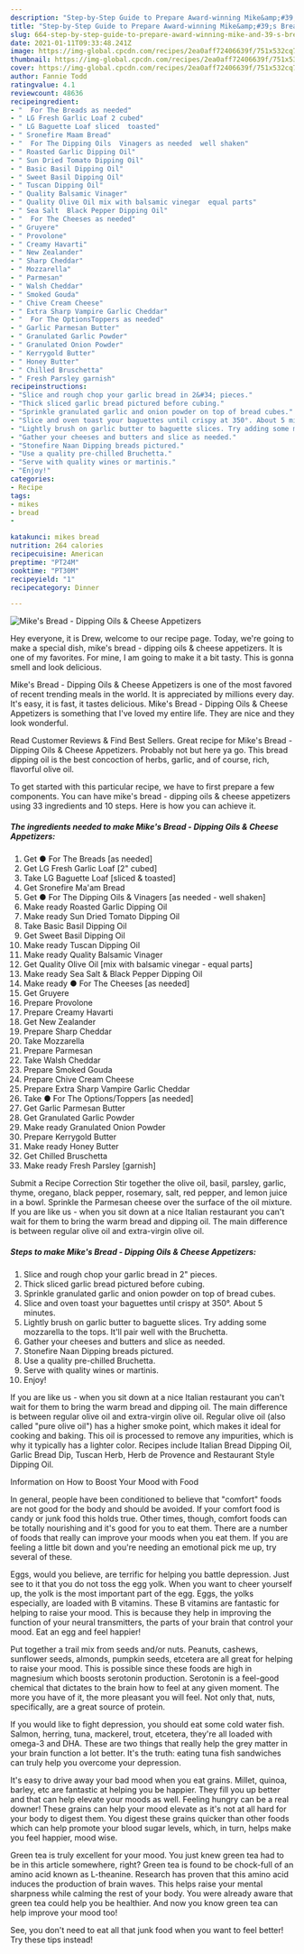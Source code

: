 ```yaml
---
description: "Step-by-Step Guide to Prepare Award-winning Mike&amp;#39;s Bread - Dipping Oils &amp;amp; Cheese Appetizers"
title: "Step-by-Step Guide to Prepare Award-winning Mike&amp;#39;s Bread - Dipping Oils &amp;amp; Cheese Appetizers"
slug: 664-step-by-step-guide-to-prepare-award-winning-mike-and-39-s-bread-dipping-oils-and-amp-cheese-appetizers
date: 2021-01-11T09:33:48.241Z
image: https://img-global.cpcdn.com/recipes/2ea0aff72406639f/751x532cq70/mikes-bread-dipping-oils-cheese-appetizers-recipe-main-photo.jpg
thumbnail: https://img-global.cpcdn.com/recipes/2ea0aff72406639f/751x532cq70/mikes-bread-dipping-oils-cheese-appetizers-recipe-main-photo.jpg
cover: https://img-global.cpcdn.com/recipes/2ea0aff72406639f/751x532cq70/mikes-bread-dipping-oils-cheese-appetizers-recipe-main-photo.jpg
author: Fannie Todd
ratingvalue: 4.1
reviewcount: 48636
recipeingredient:
- "  For The Breads as needed"
- " LG Fresh Garlic Loaf 2 cubed"
- " LG Baguette Loaf sliced  toasted"
- " Sronefire Maam Bread"
- "  For The Dipping Oils  Vinagers as needed  well shaken"
- " Roasted Garlic Dipping Oil"
- " Sun Dried Tomato Dipping Oil"
- " Basic Basil Dipping Oil"
- " Sweet Basil Dipping Oil"
- " Tuscan Dipping Oil"
- " Quality Balsamic Vinager"
- " Quality Olive Oil mix with balsamic vinegar  equal parts"
- " Sea Salt  Black Pepper Dipping Oil"
- "  For The Cheeses as needed"
- " Gruyere"
- " Provolone"
- " Creamy Havarti"
- " New Zealander"
- " Sharp Cheddar"
- " Mozzarella"
- " Parmesan"
- " Walsh Cheddar"
- " Smoked Gouda"
- " Chive Cream Cheese"
- " Extra Sharp Vampire Garlic Cheddar"
- "  For The OptionsToppers as needed"
- " Garlic Parmesan Butter"
- " Granulated Garlic Powder"
- " Granulated Onion Powder"
- " Kerrygold Butter"
- " Honey Butter"
- " Chilled Bruschetta"
- " Fresh Parsley garnish"
recipeinstructions:
- "Slice and rough chop your garlic bread in 2&#34; pieces."
- "Thick sliced garlic bread pictured before cubing."
- "Sprinkle granulated garlic and onion powder on top of bread cubes."
- "Slice and oven toast your baguettes until crispy at 350°. About 5 minutes."
- "Lightly brush on garlic butter to baguette slices. Try adding some mozzarella to the tops. It&#39;ll pair well with the Bruchetta."
- "Gather your cheeses and butters and slice as needed."
- "Stonefire Naan Dipping breads pictured."
- "Use a quality pre-chilled Bruchetta."
- "Serve with quality wines or martinis."
- "Enjoy!"
categories:
- Recipe
tags:
- mikes
- bread
- 

katakunci: mikes bread  
nutrition: 264 calories
recipecuisine: American
preptime: "PT24M"
cooktime: "PT30M"
recipeyield: "1"
recipecategory: Dinner

---
```



![Mike&#39;s Bread - Dipping Oils &amp; Cheese Appetizers](https://img-global.cpcdn.com/recipes/2ea0aff72406639f/751x532cq70/mikes-bread-dipping-oils-cheese-appetizers-recipe-main-photo.jpg)

Hey everyone, it is Drew, welcome to our recipe page. Today, we're going to make a special dish, mike&#39;s bread - dipping oils &amp; cheese appetizers. It is one of my favorites. For mine, I am going to make it a bit tasty. This is gonna smell and look delicious.

Mike&#39;s Bread - Dipping Oils &amp; Cheese Appetizers is one of the most favored of recent trending meals in the world. It is appreciated by millions every day. It's easy, it is fast, it tastes delicious. Mike&#39;s Bread - Dipping Oils &amp; Cheese Appetizers is something that I've loved my entire life. They are nice and they look wonderful.

Read Customer Reviews &amp; Find Best Sellers. Great recipe for Mike&#39;s Bread - Dipping Oils &amp; Cheese Appetizers. Probably not but here ya go. This bread dipping oil is the best concoction of herbs, garlic, and of course, rich, flavorful olive oil.


To get started with this particular recipe, we have to first prepare a few components. You can have mike&#39;s bread - dipping oils &amp; cheese appetizers using 33 ingredients and 10 steps. Here is how you can achieve it.

<!--inarticleads1-->

##### The ingredients needed to make Mike&#39;s Bread - Dipping Oils &amp; Cheese Appetizers:

1. Get  ● For The Breads [as needed]
1. Get  LG Fresh Garlic Loaf [2&#34; cubed]
1. Take  LG Baguette Loaf [sliced &amp; toasted]
1. Get  Sronefire Ma&#39;am Bread
1. Get  ● For The Dipping Oils &amp; Vinagers [as needed - well shaken]
1. Make ready  Roasted Garlic Dipping Oil
1. Make ready  Sun Dried Tomato Dipping Oil
1. Take  Basic Basil Dipping Oil
1. Get  Sweet Basil Dipping Oil
1. Make ready  Tuscan Dipping Oil
1. Make ready  Quality Balsamic Vinager
1. Get  Quality Olive Oil [mix with balsamic vinegar - equal parts]
1. Make ready  Sea Salt &amp; Black Pepper Dipping Oil
1. Make ready  ● For The Cheeses [as needed]
1. Get  Gruyere
1. Prepare  Provolone
1. Prepare  Creamy Havarti
1. Get  New Zealander
1. Prepare  Sharp Cheddar
1. Take  Mozzarella
1. Prepare  Parmesan
1. Take  Walsh Cheddar
1. Prepare  Smoked Gouda
1. Prepare  Chive Cream Cheese
1. Prepare  Extra Sharp Vampire Garlic Cheddar
1. Take  ● For The Options/Toppers [as needed]
1. Get  Garlic Parmesan Butter
1. Get  Granulated Garlic Powder
1. Make ready  Granulated Onion Powder
1. Prepare  Kerrygold Butter
1. Make ready  Honey Butter
1. Get  Chilled Bruschetta
1. Make ready  Fresh Parsley [garnish]


Submit a Recipe Correction Stir together the olive oil, basil, parsley, garlic, thyme, oregano, black pepper, rosemary, salt, red pepper, and lemon juice in a bowl. Sprinkle the Parmesan cheese over the surface of the oil mixture. If you are like us - when you sit down at a nice Italian restaurant you can&#39;t wait for them to bring the warm bread and dipping oil. The main difference is between regular olive oil and extra-virgin olive oil. 

<!--inarticleads2-->

##### Steps to make Mike&#39;s Bread - Dipping Oils &amp; Cheese Appetizers:

1. Slice and rough chop your garlic bread in 2&#34; pieces.
1. Thick sliced garlic bread pictured before cubing.
1. Sprinkle granulated garlic and onion powder on top of bread cubes.
1. Slice and oven toast your baguettes until crispy at 350°. About 5 minutes.
1. Lightly brush on garlic butter to baguette slices. Try adding some mozzarella to the tops. It&#39;ll pair well with the Bruchetta.
1. Gather your cheeses and butters and slice as needed.
1. Stonefire Naan Dipping breads pictured.
1. Use a quality pre-chilled Bruchetta.
1. Serve with quality wines or martinis.
1. Enjoy!


If you are like us - when you sit down at a nice Italian restaurant you can&#39;t wait for them to bring the warm bread and dipping oil. The main difference is between regular olive oil and extra-virgin olive oil. Regular olive oil (also called &#34;pure olive oil&#34;) has a higher smoke point, which makes it ideal for cooking and baking. This oil is processed to remove any impurities, which is why it typically has a lighter color. Recipes include Italian Bread Dipping Oil, Garlic Bread Dip, Tuscan Herb, Herb de Provence and Restaurant Style Dipping Oil. 

Information on How to Boost Your Mood with Food


In general, people have been conditioned to believe that "comfort" foods are not good for the body and should be avoided. If your comfort food is candy or junk food this holds true. Other times, though, comfort foods can be totally nourishing and it's good for you to eat them. There are a number of foods that really can improve your moods when you eat them. If you are feeling a little bit down and you're needing an emotional pick me up, try several of these.

Eggs, would you believe, are terrific for helping you battle depression. Just see to it that you do not toss the egg yolk. When you want to cheer yourself up, the yolk is the most important part of the egg. Eggs, the yolks especially, are loaded with B vitamins. These B vitamins are fantastic for helping to raise your mood. This is because they help in improving the function of your neural transmitters, the parts of your brain that control your mood. Eat an egg and feel happier!

Put together a trail mix from seeds and/or nuts. Peanuts, cashews, sunflower seeds, almonds, pumpkin seeds, etcetera are all great for helping to raise your mood. This is possible since these foods are high in magnesium which boosts serotonin production. Serotonin is a feel-good chemical that dictates to the brain how to feel at any given moment. The more you have of it, the more pleasant you will feel. Not only that, nuts, specifically, are a great source of protein.

If you would like to fight depression, you should eat some cold water fish. Salmon, herring, tuna, mackerel, trout, etcetera, they're all loaded with omega-3 and DHA. These are two things that really help the grey matter in your brain function a lot better. It's the truth: eating tuna fish sandwiches can truly help you overcome your depression. 

It's easy to drive away your bad mood when you eat grains. Millet, quinoa, barley, etc are fantastic at helping you be happier. They fill you up better and that can help elevate your moods as well. Feeling hungry can be a real downer! These grains can help your mood elevate as it's not at all hard for your body to digest them. You digest these grains quicker than other foods which can help promote your blood sugar levels, which, in turn, helps make you feel happier, mood wise.

Green tea is truly excellent for your mood. You just knew green tea had to be in this article somewhere, right? Green tea is found to be chock-full of an amino acid known as L-theanine. Research has proven that this amino acid induces the production of brain waves. This helps raise your mental sharpness while calming the rest of your body. You were already aware that green tea could help you be healthier. And now you know green tea can help improve your mood too!

See, you don't need to eat all that junk food when you want to feel better! Try  these tips  instead!

